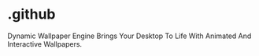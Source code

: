 # .github
Dynamic Wallpaper Engine Brings Your Desktop To Life With Animated And Interactive Wallpapers.
